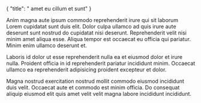 {
  "title": " amet eu cillum et sunt"
}

Anim magna aute ipsum commodo reprehenderit irure qui sit laborum Lorem cupidatat sunt duis elit. Dolor culpa ullamco ad quis irure aute deserunt sunt nostrud do cupidatat nisi deserunt. Reprehenderit velit nisi minim amet aliqua esse. Aliqua tempor est occaecat eu officia qui pariatur. Minim enim ullamco deserunt et.

Laboris id dolor ut esse reprehenderit nulla ea et eiusmod dolor et irure nulla. Proident officia in id reprehenderit pariatur incididunt minim. Occaecat ullamco ea reprehenderit adipisicing proident excepteur et dolor.

Magna nostrud exercitation nostrud mollit commodo eiusmod incididunt duis velit. Occaecat aute et commodo est minim officia. Do consequat aliquip eiusmod elit quis amet velit velit magna labore incididunt incididunt.